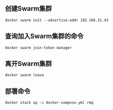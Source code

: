 ## 创建Swarm集群
```shell script
docker swarm init --advertise-addr 192.168.31.43
```
## 查询加入Swarm集群的命令
```shell script
docker swarm join-token manager
```
## 离开Swarm集群
```shell script
docker swarm leave
```
## 部署命令
```shell script
docker stack up -c docker-compose.yml rmq
```